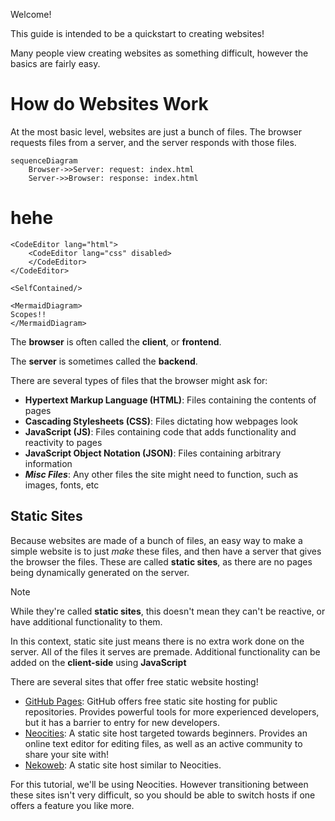 Welcome!

This guide is intended to be a quickstart to creating websites!

Many people view creating websites as something difficult, however the basics are fairly easy. 

# How do Websites Work

At the most basic level, websites are just a bunch of files. The browser requests files from a server, and the server responds with those files. 

```mermaid
sequenceDiagram
    Browser->>Server: request: index.html
    Server->>Browser: response: index.html
```

<MermaidDiagram>
    <h1>hehe</h1>

    <CodeEditor lang="html">
        <CodeEditor lang="css" disabled>
        </CodeEditor>
    </CodeEditor>

    <SelfContained/>

    <MermaidDiagram>
    Scopes!!
    </MermaidDiagram>

</MermaidDiagram>

The **browser** is often called the **client**, or **frontend**.

The **server** is sometimes called the **backend**.

There are several types of files that the browser might ask for:
- **Hypertext Markup Language (HTML)**: Files containing the contents of pages
- **Cascading Stylesheets (CSS)**: Files dictating how webpages look
- **JavaScript (JS)**: Files containing code that adds functionality and reactivity to pages
- **JavaScript Object Notation (JSON)**: Files containing arbitrary information
- ***Misc Files***: Any other files the site might need to function, such as images, fonts, etc

## Static Sites

Because websites are made of a bunch of files, an easy way to make a simple website is to just *make* these files, and then have a server that gives the browser the files. These are called **static sites**, as there are no pages being dynamically generated on the server. 

> [!NOTE]
> While they're called **static sites**, this doesn't mean they can't be reactive, or have additional functionality to them. 
>
> In this context, static site just means there is no extra work done on the server. All of the files it serves are premade. Additional functionality can be added on the **client-side** using **JavaScript**

There are several sites that offer free static website hosting! 
- [GitHub Pages](https://pages.github.com/): GitHub offers free static site hosting for public repositories. Provides powerful tools for more experienced developers, but it has a barrier to entry for new developers.  
- [Neocities](https://neocities.org/): A static site host targeted towards beginners. Provides an online text editor for editing files, as well as an active community to share your site with! 
- [Nekoweb](https://nekoweb.org/): A static site host similar to Neocities. 

For this tutorial, we'll be using Neocities. However transitioning between these sites isn't very difficult, so you should be able to switch hosts if one offers a feature you like more.